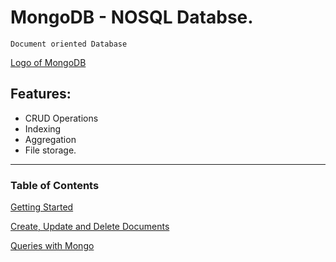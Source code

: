 # MongoDB - NOSQL Databse.
    Document oriented Database

[Logo of MongoDB](img/mongodb-logo.png)

## Features:
  - CRUD Operations
  - Indexing
  - Aggregation
  - File storage.

---
### Table of Contents

[Getting Started](src/getting_started.md)

[Create, Update and Delete Documents](src/create_update_delete.md)

[Queries with Mongo](src/queries.md)
